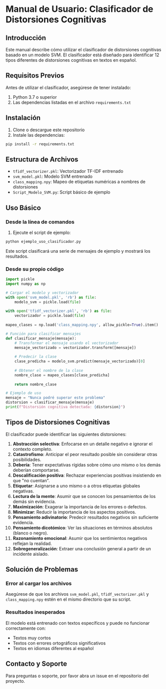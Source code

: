 # Manual de Usuario: Clasificador de Distorsiones Cognitivas

## Introducción

Este manual describe cómo utilizar el clasificador de distorsiones cognitivas basado en un modelo SVM. El clasificador está diseñado para identificar 12 tipos diferentes de distorsiones cognitivas en textos en español.

## Requisitos Previos

Antes de utilizar el clasificador, asegúrese de tener instalado:

1. Python 3.7 o superior
2. Las dependencias listadas en el archivo `requirements.txt`

## Instalación

1. Clone o descargue este repositorio
2. Instale las dependencias:

```bash
pip install -r requirements.txt
```

## Estructura de Archivos

- `tfidf_vectorizer.pkl`: Vectorizador TF-IDF entrenado
- `svm_model.pkl`: Modelo SVM entrenado
- `class_mapping.npy`: Mapeo de etiquetas numéricas a nombres de distorsiones
- `Script_Modelo_SVM.py`: Script básico de ejemplo

## Uso Básico

### Desde la línea de comandos

1. Ejecute el script de ejemplo:

```bash
python ejemplo_uso_clasificador.py
```

Este script clasificará una serie de mensajes de ejemplo y mostrará los resultados.

### Desde su propio código

```python
import pickle
import numpy as np

# Cargar el modelo y vectorizador
with open('svm_model.pkl', 'rb') as file:
    modelo_svm = pickle.load(file)
    
with open('tfidf_vectorizer.pkl', 'rb') as file:
    vectorizador = pickle.load(file)
    
mapeo_clases = np.load('class_mapping.npy', allow_pickle=True).item()

# Función para clasificar mensajes
def clasificar_mensaje(mensaje):
    # Transformar el mensaje usando el vectorizador
    mensaje_vectorizado = vectorizador.transform([mensaje])
    
    # Predecir la clase
    clase_predicha = modelo_svm.predict(mensaje_vectorizado)[0]
    
    # Obtener el nombre de la clase
    nombre_clase = mapeo_clases[clase_predicha]
    
    return nombre_clase

# Ejemplo de uso
mensaje = "Nunca podré superar este problema"
distorsion = clasificar_mensaje(mensaje)
print(f"Distorsión cognitiva detectada: {distorsion}")
```

## Tipos de Distorsiones Cognitivas

El clasificador puede identificar las siguientes distorsiones:

1. **Abstracción selectiva**: Enfocarse en un detalle negativo e ignorar el contexto completo.
2. **Catastrofismo**: Anticipar el peor resultado posible sin considerar otras posibilidades.
3. **Debería**: Tener expectativas rígidas sobre cómo uno mismo o los demás deberían comportarse.
4. **Descalificación positiva**: Rechazar experiencias positivas insistiendo en que "no cuentan".
5. **Etiquetar**: Asignarse a uno mismo o a otros etiquetas globales negativas.
6. **Lectura de la mente**: Asumir que se conocen los pensamientos de los demás sin evidencia.
7. **Maximización**: Exagerar la importancia de los errores o defectos.
8. **Minimizar**: Reducir la importancia de los aspectos positivos.
9. **Pensamiento adivinatorio**: Predecir resultados negativos sin suficiente evidencia.
10. **Pensamiento dicotómico**: Ver las situaciones en términos absolutos (blanco o negro).
11. **Razonamiento emocional**: Asumir que los sentimientos negativos reflejan la realidad.
12. **Sobregeneralización**: Extraer una conclusión general a partir de un incidente aislado.

## Solución de Problemas

### Error al cargar los archivos

Asegúrese de que los archivos `svm_model.pkl`, `tfidf_vectorizer.pkl` y `class_mapping.npy` estén en el mismo directorio que su script.

### Resultados inesperados

El modelo está entrenado con textos específicos y puede no funcionar correctamente con:
- Textos muy cortos
- Textos con errores ortográficos significativos
- Textos en idiomas diferentes al español

## Contacto y Soporte

Para preguntas o soporte, por favor abra un issue en el repositorio del proyecto.
